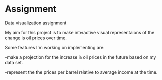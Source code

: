 # Assignment
Data visualization assignment

My aim for this project is to make interactive visual representaions of the change is oil prices over time.

Some features I'm working on implementing are:


-make a projection for the increase in oil prices in the future based on my data set.


-represent the the prices per barrel relative to average income at the time.





